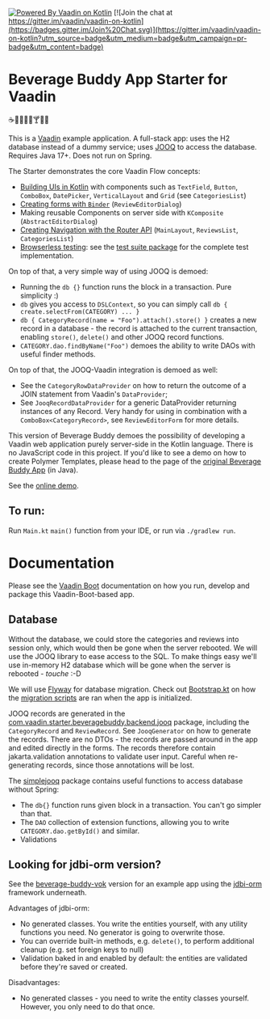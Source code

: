 [![Powered By Vaadin on Kotlin](http://vaadinonkotlin.eu/iconography/vok_badge.svg)](http://vaadinonkotlin.eu)
[![Join the chat at https://gitter.im/vaadin/vaadin-on-kotlin](https://badges.gitter.im/Join%20Chat.svg)](https://gitter.im/vaadin/vaadin-on-kotlin?utm_source=badge&utm_medium=badge&utm_campaign=pr-badge&utm_content=badge)

# Beverage Buddy App Starter for Vaadin
:coffee::tea::sake::baby_bottle::beer::cocktail::tropical_drink::wine_glass:

This is a [Vaadin](https://vaadin.com/) example application.
A full-stack app: uses the H2 database instead of a dummy service; uses [JOOQ](https://www.jooq.org/)
to access the database. Requires Java 17+. Does not run on Spring.

The Starter demonstrates the core Vaadin Flow concepts:
* [Building UIs in Kotlin](https://github.com/mvysny/karibu-dsl) with components
  such as `TextField`, `Button`, `ComboBox`, `DatePicker`, `VerticalLayout` and `Grid` (see `CategoriesList`)
* [Creating forms with `Binder`](https://github.com/vaadin/free-starter-flow/blob/master/documentation/using-binder-in-review-editor-dialog.asciidoc) (`ReviewEditorDialog`)
* Making reusable Components on server side with `KComposite` (`AbstractEditorDialog`)
* [Creating Navigation with the Router API](https://github.com/vaadin/free-starter-flow/blob/master/documentation/using-annotation-based-router-api.asciidoc) (`MainLayout`, `ReviewsList`, `CategoriesList`)
* [Browserless testing](https://github.com/mvysny/karibu-testing): see the
  [test suite package](src/test/kotlin/com/vaadin/starter/beveragebuddy/ui) for the complete test implementation.

On top of that, a very simple way of using JOOQ is demoed:

* Running the `db {}` function runs the block in a transaction. Pure simplicity :)
* `db` gives you access to `DSLContext`, so you can simply call `db { create.selectFrom(CATEGORY) ... }`
* `db { CategoryRecord(name = "Foo").attach().store() }` creates a new record in a database - the record is attached
  to the current transaction, enabling `store()`, `delete()` and other JOOQ record functions.
* `CATEGORY.dao.findByName("Foo")` demoes the ability to write DAOs with useful finder methods.

On top of that, the JOOQ-Vaadin integration is demoed as well:

* See the `CategoryRowDataProvider` on how to return the outcome of a JOIN statement from Vaadin's `DataProvider`;
* See `JooqRecordDataProvider` for a generic DataProvider returning instances of any Record.
  Very handy for using in combination with a `ComboBox<CategoryRecord>`, see `ReviewEditorForm` for more details.

This version of Beverage Buddy demoes the possibility of developing a Vaadin
web application purely server-side in the Kotlin language. There is no
JavaScript code in this project. If you'd like to see
a demo on how to create Polymer Templates, please head to the page of the
[original Beverage Buddy App](https://github.com/vaadin/beverage-starter-flow) (in Java).

See the [online demo](https://v-herd.eu/beverage-buddy-vok/).

## To run:

Run `Main.kt` `main()` function from your IDE, or run via `./gradlew run`.

# Documentation

Please see the [Vaadin Boot](https://github.com/mvysny/vaadin-boot#preparing-environment) documentation
on how you run, develop and package this Vaadin-Boot-based app.

## Database

Without the database, we could store the categories and reviews into session only, which would then be gone when the server rebooted.
We will use the JOOQ library to ease access to the SQL. To make things easy we'll
use in-memory H2 database which will be gone when the server is rebooted - *touche* :-D

We will use [Flyway](https://flywaydb.org/) for database migration. Check out [Bootstrap.kt](src/main/kotlin/com/vaadin/starter/beveragebuddy/Bootstrap.kt)
on how the [migration scripts](src/main/resources/db/migration) are ran when the app is initialized.

JOOQ records are generated in the [com.vaadin.starter.beveragebuddy.backend.jooq](src/main/kotlin/com/vaadin/starter/beveragebuddy/backend/jooq/)
package, including the `CategoryRecord` and `ReviewRecord`. See `JooqGenerator` on how to
generate the records. There are no DTOs - the records are passed around in the app and edited directly in the forms.
The records therefore contain jakarta.validation annotations to validate user input.
Careful when re-generating records, since those annotations will be lost.

The [simplejooq](src/main/kotlin/com/vaadin/starter/beveragebuddy/backend/simplejooq/)
package contains useful functions to access database without Spring:

* The `db{}` function runs given block in a transaction. You can't go simpler than that.
* The `DAO` collection of extension functions, allowing you to write `CATEGORY.dao.getById()` and similar.
* Validations

## Looking for jdbi-orm version?

See the [beverage-buddy-vok](https://github.com/mvysny/beverage-buddy-vok) version for an example
app using the [jdbi-orm](https://gitlab.com/mvysny/jdbi-orm) framework underneath.

Advantages of jdbi-orm:

* No generated classes. You write the entities yourself, with any utility functions you need.
  No generator is going to overwrite those.
* You can override built-in methods, e.g. `delete()`, to perform additional cleanup (e.g. set foreign keys to null)
* Validation baked in and enabled by default: the entities are validated before they're saved or created.

Disadvantages:

* No generated classes - you need to write the entity classes yourself. However, you only
  need to do that once.
